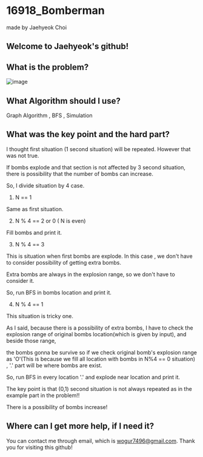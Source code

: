 # 16918_Bomberman

made by Jaehyeok Choi

## Welcome to Jaehyeok's github!

## What is the problem?

![image](https://github.com/Choi-JaeHyeok-21500749/16918_Bomberman/blob/main/16918_pro.PNG)

## What Algorithm should I use?

Graph Algorithm , BFS , Simulation

## What was the key point and the hard part?

I thought first situation (1 second situation) will be repeated. However that was not true.

If bombs explode and that section is not affected by 3 second situation, there is possibility that the number of bombs can increase.

So, I divide situation by 4 case.

1. N == 1

Same as first situation.

2. N % 4 == 2 or 0 ( N is even)

Fill bombs and print it.

3. N % 4 == 3

This is situation when first bombs are explode. In this case , we don't have to consider possibility of getting extra bombs. 

Extra bombs are always in the explosion range, so we don't have to consider it.

So, run BFS in bombs location and print it.

4. N % 4 == 1

This situation is tricky one.

As I said, because there is a possibility of extra bombs, I have to check the explosion range of original bombs location(which is given by input), and beside those range,

the bombs gonna be survive so if we check original bomb's explosion range as 'O'(This is because we fill all location with bombs in N%4 == 0 situation) , '.' part will be where bombs are exist.

So, run BFS in every location '.' and explode near location and print it.

The key point is that (0,1) second situation is not always repeated as in the example part in the problem!!

There is a possibility of bombs increase!

## Where can I get more help, if I need it?

You can contact me through email, which is wogur7496@gmail.com.
Thank you for visiting this github!
